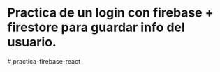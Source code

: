 # Practica de un login con firebase + firestore para guardar info del usuario.
#   p r a c t i c a - f i r e b a s e - r e a c t 
 
 